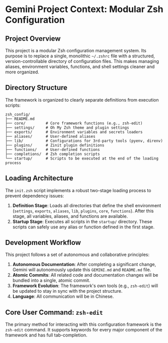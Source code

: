 # Gemini Project Context: Modular Zsh Configuration

## Project Overview

This project is a modular Zsh configuration management system. Its purpose is to replace a single, monolithic `~/.zshrc` file with a structured, version-controllable directory of configuration files. This makes managing aliases, environment variables, functions, and shell settings cleaner and more organized.

## Directory Structure

The framework is organized to clearly separate definitions from execution scripts:

```
zsh_config/
├── README.md
├── core/         # Core framework functions (e.g., zsh-edit)
├── settings/     # Oh My Zsh theme and plugin settings
├── exports/      # Environment variables and secrets loaders
├── aliases/      # User-defined aliases
├── lib/          # Configurations for 3rd-party tools (pyenv, direnv)
├── plugins/      # Zinit plugin definitions
├── functions/    # User-defined functions
├── completions/  # Zsh completion scripts
└── startup/      # Scripts to be executed at the end of the loading process
```

## Loading Architecture

The `init.zsh` script implements a robust two-stage loading process to prevent dependency issues:

1.  **Definition Stage**: Loads all directories that define the shell environment (`settings`, `exports`, `aliases`, `lib`, `plugins`, `core`, `functions`). After this stage, all variables, aliases, and functions are available.
2.  **Startup Stage**: Executes all scripts in the `startup/` directory. These scripts can safely use any alias or function defined in the first stage.

## Development Workflow

This project follows a set of autonomous and collaborative principles:

1.  **Autonomous Documentation**: After completing a significant change, Gemini will autonomously update this `GEMINI.md` and `README.md` file.
2.  **Atomic Commits**: All related code and documentation changes will be bundled into a single, atomic commit.
3.  **Framework Evolution**: The framework's own tools (e.g., `zsh-edit`) will be updated to stay in sync with the project structure.
4.  **Language**: All communication will be in Chinese.

## Core User Command: `zsh-edit`

The primary method for interacting with this configuration framework is the `zsh-edit` command. It supports keywords for every major component of the framework and has full tab-completion.
